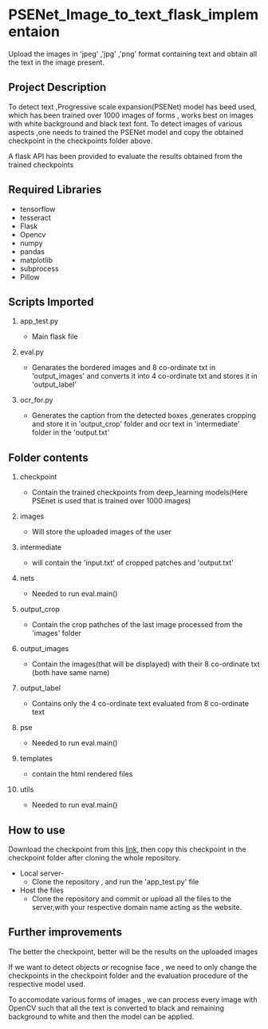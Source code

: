# PSENet_Image_to_text_flask_implementaion
Upload the images in 'jpeg' ,'jpg' ,'png' format containing text and obtain all the text in the image present.

## Project Description
To detect text ,Progressive scale expansion(PSENet) model has beed used, which has been trained over 1000 images of forms , works best on images with white background and black text font. To detect images of various aspects ,one needs to trained the PSENet model and copy the obtained checkpoint in the checkpoints folder above.

A flask API has been provided to evaluate the results obtained from the trained checkpoints

## Required Libraries

- tensorflow
- tesseract
- Flask
- Opencv
- numpy
- pandas
- matplotlib
- subprocess
- Pillow

##  Scripts Imported
1. app_test.py 
   - Main flask file
 
2. eval.py 
   - Genarates the bordered images and 8 co-ordinate txt in 'output_images' and converts it into 4 co-ordinate txt and stores it in 'output_label'

3. ocr_for.py 
   - Generates the caption from the detected boxes ,generates cropping and store it in 'output_crop' folder and ocr text in 'intermediate' folder in the 'output.txt'

## Folder contents
1. checkpoint 
   - Contain the trained checkpoints from deep_learning models(Here PSEnet is used that is trained over 1000 images)

2. images 
   - Will store the uploaded images of the user

3. intermediate 
   - will contain the 'input.txt' of cropped patches and 'output.txt'

4. nets 
   - Needed to run eval.main() 

5. output_crop 
   - Contain the crop pathches of the last image processed from the 'images' folder

6. output_images 
   - Contain the images(that will be displayed) with their 8 co-ordinate txt (both have same name)

7. output_label 
   - Contains only the 4 co-ordinate text evaluated from 8 co-ordinate text

8. pse 
   - Needed to run eval.main()

9. templates 
   - contain the html rendered files 

10. utils 
    - Needed to run eval.main()

## How to use 

Download the checkpoint from this [link](https://drive.google.com/open?id=1jJATwSwc9L6lbRAJRR7Mr0mGeTXJE_kH),
then copy this checkpoint in the checkpoint folder after cloning the whole repository.
   - Local server-
     - Clone the repository , and run the 'app_test.py' file
   - Host the files
     - Clone the repository and commit or upload all the files to the server,with your respective domain name acting as the website. 

## Further improvements
The better the checkpoint, better will be the results on the uploaded images

If we want to detect objects or recognise face , we need to only change the checkpoints in the checkpoint folder and the evaluation procedure of the respective model used.

To accomodate various forms of images , we can process every image with OpenCV such that all the text is converted to black and remaining background to white and then the model can be applied.
